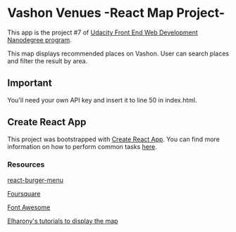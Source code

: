 # Vashon Venues -React Map Project-

This app is the project #7 of [Udacity Front End Web Development Nanodegree program](https://www.udacity.com/course/front-end-web-developer-nanodegree--nd001).

This map displays recommended places on Vashon. User can search places and filter the result by area.
<!--
## TL;DR
 TODO: 後で書き直す　
To get it installed and launched:

* install all project dependencies with 
```
`npm install`
```
* start the development server with 
```
`npm start`
```

* You'll be able to access the app at localhost:3000
-->

## Important
<!-- TODO: ライン番号書き直す -->
You'll need your own API key and insert it to line 50 in index.html.

## Create React App

This project was bootstrapped with [Create React App](https://github.com/facebookincubator/create-react-app). You can find more information on how to perform common tasks [here](https://github.com/facebookincubator/create-react-app/blob/master/packages/react-scripts/template/README.md).

### Resources
[react-burger-menu](https://github.com/negomi/react-burger-menu)

[Foursquare](https://foursquare.com/)

[Font Awesome](https://fontawesome.com)

[Elharony's tutorials to display the map](https://www.youtube.com/channel/UCcWSbBe_s-T_gZRnqFbtyIA)


